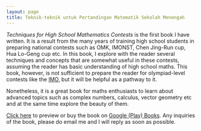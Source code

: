 ```yaml
---
layout: page
title: Teknik-teknik untuk Pertandingan Matematik Sekolah Menengah
---
```


_Techniques for High School Mathematics Contests_ is the first book I have written. It is a result from the many years of training high school students in preparing national contests such as OMK, IMONST, Chen Jing-Run cup, Hua Lo-Geng cup etc. In this book, I explore with the reader several techniques and concepts that are somewhat useful in these contests, assuming the reader has basic understanding of high school maths. This book, however, is not sufficient to prepare the reader for olympiad-level contests like the [IMO](https://www.imo-official.org/), but it will be helpful as a pathway to it.

Nonetheless, it is a great book for maths enthusiasts to learn about advanced topics such as complex numbers, calculus, vector geometry etc and at the same time explore the beauty of them.

<a href="https://books.google.com.my/books/about?id=N-WuEAAAQBAJ" download>Click here</a> to preview or buy the book on <a href="https://play.google.com/store/books/details/Techniques_for_High_School_Mathematics_Contests?id=N-WuEAAAQBAJ&hl=en_US&gl=US">Google (Play) Books</a>. Any inquiries of the book, please do email me and I will reply as soon as possible.
